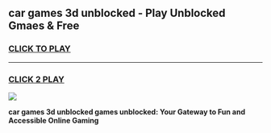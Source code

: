 
## car games 3d unblocked - Play Unblocked Gmaes & Free
<h3>
<a href="https://news.freeplayer.one?title=car_games_3d_unblocked&ref=23F">CLICK TO PLAY</a></h3>
<hr>

<h3>
<a href="https://news.freeplayer.one?title=car_games_3d_unblocked&ref=23F">CLICK 2 PLAY</a>
  
</h3>

<a href="https://news.freeplayer.one?title=car_games_3d_unblocked&ref=23F/"><img src="https://clearcache.store/games.png"></a>


**car games 3d unblocked games unblocked: Your Gateway to Fun and Accessible Online Gaming**

